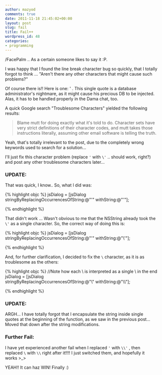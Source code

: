 ```yaml
---
author: mazyod
comments: true
date: 2011-11-18 21:45:02+00:00
layout: post
slug: fail
title: Fail++
wordpress_id: 48
categories:
- programming
---
```


/FacePalm .. As a certain someone likes to say it :P.

I was happy that I found the line break character bug so quickly, that I totally forgot to think ... "Aren't there any other characters that might cause such problems?"

Of course there is!! Here is one: ' . This single quote is a database administrator's nightmare, as it might cause his precious DB to be injected. Alas, it has to be handled properly in the Dama chat, too.

A quick Google search "Troublesome Characters" yielded the following results:

> Blame mutt for doing exactly what it's told to do. Character sets have very strict definitions of their character codes, and mutt takes those instructions literally, assuming other email software is telling the truth.

Yeah, that's totally irrelevant to the post, due to the completely wrong keywords used to search for a solution...

I'll just fix this character problem (replace `'` with `\'` .. should work, right?) and post any other troublesome characters later...

### UPDATE:

That was quick, I know.. So, what I did was:

{% highlight objc %}
jsDialog = [jsDialog stringByReplacingOccurrencesOfString:@"'" withString:@"\'"];

{% endhighlight %}

That didn't work ... Wasn't obvious to me that the NSString already took the `\'` as a single character. So, the correct way of doing this is:
 
{% highlight objc %}
jsDialog = [jsDialog stringByReplacingOccurrencesOfString:@"'" withString:@"\\'"];

{% endhighlight %}

And, for further clarification, I decided to fix the `\` character, as it is as troublesome as the others:

{% highlight objc %}
//Note how each \\ is interpreted as a single \ in the end
jsDialog = [jsDialog stringByReplacingOccurrencesOfString:@"\\" withString:@"\\\\"];

{% endhighlight %}

### UPDATE:

ARGH... I have totally forgot that I encapsulate the string inside single quotes at the beginning of the function, as we saw in the previous post... Moved that down after the string modifications.

### Further Fail:

I have yet experienced another fail when I replaced `'` with `\\'` , then replaced `\` with `\\` right after it!!!! I just switched them, and hopefully it works >_>

YEAH!! It can haz WIN! Finally :)
